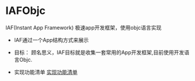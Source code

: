# IAFObjc
IAF(Instant App Framework) 极速app开发框架，使用objc语言实现

* IAF通过一个App结构方式来展示

* 目标：
顾名思义，IAF目标就是收集一套常用的App开发框架,目前使用开发语言Objc.

* 实现功能清单
[实现功能清单](https://github.com/testing2007/IAFObjc/blob/master/FunctionList.md)
